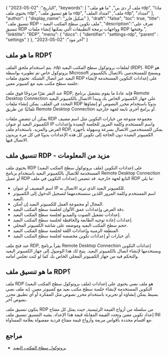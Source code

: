 {
"التاريخ": "02-05-2023",
  "keywords": [
"ملف آر دي بي",
"ما هو ملف rdp",
"ماذا يحتوي ملف rdp",
"ما هو تنسيق ملف rdp",
"ملف",
"امتداد الملف rdp",
"امتداد"
],
  "author": {
"display_name": "شكيل فايز"
},
"draft": "false",
"toc": true,
"title": "تنسيق ملف RDP - ملف تكوين سطح المكتب البعيد",
  "description":"تعرف على تنسيق RDP وواجهات برمجة التطبيقات التي يمكنها إنشاء ملفات RDP وفتحها.",
"linktitle": "RDP",
  "menu": {
    "docs": {
      "identifier": "settings-rdp",
"parent" : "settings"
}
},
"آخر مود": "02-05-2023"
}

## ما هو ملف RDP؟

يتم استخدام ملحق الملف .rdp لملفات بروتوكول سطح المكتب البعيد (RDP). RDP هو بروتوكول خاص تم تطويره بواسطة Microsoft ويسمح للمستخدمين بالاتصال بالكمبيوتر البعيد عبر اتصال الشبكة. تحتوي ملفات RDP على إعدادات التكوين المستخدمة لإنشاء جلسة سطح مكتب بعيد مع كمبيوتر معين.

عند النقر نقرًا مزدوجًا فوق ملف RDP, فإنه عادةً ما يقوم بتشغيل برنامج Remote Desktop Connection على جهاز الكمبيوتر الخاص بك ويبدأ الاتصال بالكمبيوتر البعيد المحدد في الملف. يمكن إنشاء ملفات RDP يدويًا باستخدام محرر النصوص أو إنشاؤها تلقائيًا عن طريق Remote Desktop Connection أو برامج أخرى تابعة لجهة خارجية.

يمكن أن تتضمن ملفات RDP مجموعة متنوعة من خيارات التكوين مثل اسم مضيف الكمبيوتر البعيد أو عنوان IP واسم المستخدم وكلمة المرور للجلسة البعيدة وإعدادات العرض والمزيد. باستخدام ملف RDP, يمكن للمستخدمين الاتصال بسرعة وسهولة بأجهزة الكمبيوتر البعيدة دون الحاجة إلى تكوين كل هذه الإعدادات يدويًا في كل مرة يريدون الاتصال فيها.

## تنسيق ملف RDP - مزيد من المعلومات

يحتوي ملف RDP (ملف بروتوكول سطح المكتب البعيد) على إعدادات التكوين المستخدمة للاتصال بالكمبيوتر البعيد باستخدام برنامج Remote Desktop Connection أو عميل RDP التابع لجهة خارجية. قد تتضمن إعدادات التكوين في ملف RDP ما يلي:

- اسم المضيف أو عنوان IP للكمبيوتر البعيد الذي تريد الاتصال به.
- اسم المستخدم وكلمة المرور اللذين ستستخدمهما لتسجيل الدخول إلى الكمبيوتر البعيد.
- المجال أو مجموعة العمل للكمبيوتر البعيد إن أمكن.
- دقة العرض وإعدادات عمق الألوان لجلسة سطح المكتب البعيد.
- إعدادات تشغيل الصوت والفيديو لجلسة سطح المكتب البعيد.
- إعدادات إعادة توجيه الطابعة والحافظة لجلسة سطح المكتب البعيد.
- حجم سطح المكتب البعيد وموضعه على شاشة الكمبيوتر المحلي.
- المنطقة الزمنية وإعدادات اللغة لجلسة سطح المكتب البعيد.
- أي خيارات أو إعدادات تكوين مخصصة لجلسة سطح المكتب البعيد.

عند فتح ملف RDP, يقرأ برنامج Remote Desktop Connection إعدادات التكوين ويستخدمها لإنشاء اتصال بالكمبيوتر البعيد. يتيح لك هذا الوصول إلى جهاز الكمبيوتر البعيد والتحكم فيه من جهاز الكمبيوتر المحلي الخاص بك كما لو كنت تجلس أمامه.

## ما هو تنسيق ملف RDP؟

ملف RDP (ملف بروتوكول سطح المكتب البعيد) هو ملف نصي يحتوي على إعدادات التكوين المستخدمة لإنشاء جلسة سطح مكتب بعيد مع كمبيوتر معين. إنه ملف نصي بسيط يمكن إنشاؤه أو تحريره باستخدام محرر نصوص مثل المفكرة أو أي تطبيق محرر نصوص آخر.

يتكون تنسيق ملف RDP من سلسلة من أزواج القيمة الرئيسية, حيث يمثل كل مفتاح إعداد تكوين معين وتحدد القيمة المقابلة قيمة هذا الإعداد. يشبه التنسيق تنسيق ملف INI مع أقسام محددة بأقواس مربعة وأزواج قيمة مفتاح فردية مفصولة بعلامة المساواة.

## مراجع
* [بروتوكول سطح المكتب البعيد](https://en.wikipedia.org/wiki/Remote_Desktop_Protocol)

